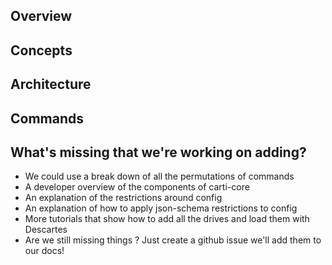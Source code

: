 ## Overview 

## Concepts

## Architecture 

## Commands

## What's missing that we're working on adding?
- We could use a break down of all the permutations of commands
- A developer overview of the components of carti-core
- An explanation of the restrictions around config
- An explanation of how to apply json-schema restrictions to config
- More tutorials that show how to add all the drives and load them with Descartes
- Are we still missing things ? Just create a github issue we'll add them to our docs!


